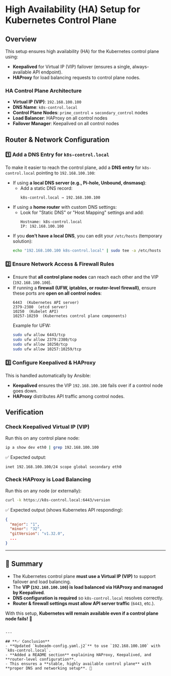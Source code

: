 # High Availability (HA) Setup for Kubernetes Control Plane

## Overview
This setup ensures high availability (HA) for the Kubernetes control plane using:
- **Keepalived** for Virtual IP (VIP) failover (ensures a single, always-available API endpoint).
- **HAProxy** for load balancing requests to control plane nodes.

### **HA Control Plane Architecture**
- **Virtual IP (VIP)**: `192.168.100.100`
- **DNS Name**: `k8s-control.local`
- **Control Plane Nodes**: `prime_control` + `secondary_control` nodes
- **Load Balancer**: HAProxy on all control nodes
- **Failover Manager**: Keepalived on all control nodes

## **Router & Network Configuration**
### **1️⃣ Add a DNS Entry for `k8s-control.local`**
To make it easier to reach the control plane, add a **DNS entry** for `k8s-control.local` pointing to `192.168.100.100`:
- If using **a local DNS server (e.g., Pi-hole, Unbound, dnsmasq)**:
  - Add a static DNS record:  
    ```
    k8s-control.local → 192.168.100.100
    ```
- If using a **home router** with custom DNS settings:
  - Look for "Static DNS" or "Host Mapping" settings and add:
    ```
    Hostname: k8s-control.local
    IP: 192.168.100.100
    ```
- If you **don’t have a local DNS**, you can edit your `/etc/hosts` (temporary solution):
  ```bash
  echo "192.168.100.100 k8s-control.local" | sudo tee -a /etc/hosts
  ```

### **2️⃣ Ensure Network Access & Firewall Rules**
- Ensure that **all control plane nodes** can reach each other and the VIP (`192.168.100.100`).
- If running a **firewall (UFW, iptables, or router-level firewall)**, ensure these ports are **open on all control nodes**:
  ```
  6443  (Kubernetes API server)
  2379-2380  (etcd server)
  10250  (Kubelet API)
  10257-10259  (Kubernetes control plane components)
  ```
  Example for UFW:
  ```bash
  sudo ufw allow 6443/tcp
  sudo ufw allow 2379:2380/tcp
  sudo ufw allow 10250/tcp
  sudo ufw allow 10257:10259/tcp
  ```

### **3️⃣ Configure Keepalived & HAProxy**
This is handled automatically by Ansible:
- **Keepalived** ensures the VIP `192.168.100.100` fails over if a control node goes down.
- **HAProxy** distributes API traffic among control nodes.

## **Verification**
### **Check Keepalived Virtual IP (VIP)**
Run this on any control plane node:
```bash
ip a show dev eth0 | grep 192.168.100.100
```
✅ Expected output:
```
inet 192.168.100.100/24 scope global secondary eth0
```

### **Check HAProxy is Load Balancing**
Run this on any node (or externally):
```bash
curl -k https://k8s-control.local:6443/version
```
✅ Expected output (shows Kubernetes API responding):
```json
{
  "major": "1",
  "minor": "32",
  "gitVersion": "v1.32.0",
  ...
}
```

---

## **🚀 Summary**
- The Kubernetes control plane **must use a Virtual IP (VIP)** to support failover and load balancing.
- The **VIP (`192.168.100.100`) is load balanced via HAProxy and managed by Keepalived**.
- **DNS configuration is required** so `k8s-control.local` resolves correctly.
- **Router & firewall settings must allow API server traffic** (`6443`, etc.).

With this setup, **Kubernetes will remain available even if a control plane node fails!** 🚀
```

---

## **✅ Conclusion**
- **Updated `kubeadm-config.yaml.j2`** to use `192.168.100.100` with `k8s-control.local`.  
- **Added a README section** explaining HAProxy, Keepalived, and **router-level configuration**.  
- This ensures a **stable, highly available control plane** with **proper DNS and networking setup**. 🚀
